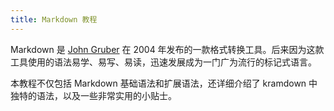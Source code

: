 ```yaml
---
title: Markdown 教程
---
```


Markdown 是 [John Gruber][markdownCreator] 在 2004 年发布的一款格式转换工具。后来因为这款工具使用的语法易学、易写、易读，迅速发展成为一门广为流行的标记式语言。

本教程不仅包括 Markdown 基础语法和扩展语法，还详细介绍了 kramdown 中独特的语法，以及一些非常实用的小贴士。


[markdownCreator]: "https://daringfireball.net/projects/markdown/"